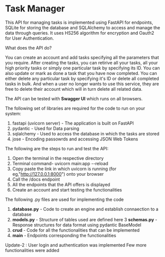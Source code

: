 # Task Manager 

This API for managing tasks is implemented using FastAPI for endpoints, SQLite for storing the database and SQLAlchemy to access and manage the data through queries. It uses HS256 algorithm for encryption and Oauth2 for User Authentication.

What does the API do?

You can create an account and add tasks specifying all the parameters that you require. After creating the tasks, you can retirive all your tasks, all your high priority tasks or simply one particular task by specifying its ID. You can also update or mark as done a task that you have now completed. You can either delete any particular task by specifying it's ID or delete all completed tasks in bulk. And when a user no longer wants to use this service, they are free to delete their account which will in turn delete all related data.

The API can be tested with **Swagger UI** which runs on all browsers. 

The following set of libraries are required for the code to run on your system:
1. fastapi (uvicorn server)  - The application is built on FastAPI
2. pydantic  -  Used for Data parsing 
3. sqlalchemy  -  Used to access the database in which the tasks are stored
4. jose - Encoding passowrds and accessing JSON Web Tokens

The following are the steps to run and test the API:
1. Open the terminal in the respective directory
2. Terminal command- uvicorn main:app --reload
3. Copy paste the link in which uvicorn is running (for eg,"http://127.0.0.1:8000") onto your browser
4. Call the /docs endpoint
5. All the endpoints that the API offers is displayed
6. Create an account and start testing the functionalities

The following .py files are used for implementing the code
1. **database.py** -  Code to create an engine and establish connaection to a database
2. **models.py** -  Structure of tables used are defined here
3 **schemas.py** - Response structures for data format using pydantic BaseModel 
4. **crud** - Code for all the functionalities that can be implemented
5. **main** - Endpoints corresponding the functionalities

Update-2 :
User login and authentication was implemented
Few more functionalities were added
 
